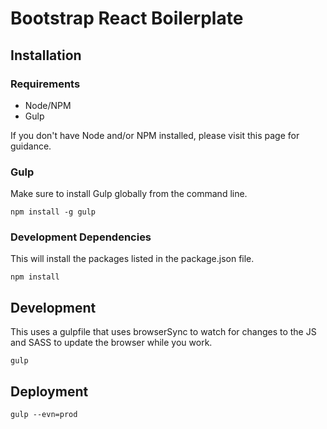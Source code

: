 # Bootstrap React Boilerplate

## Installation

### Requirements

* Node/NPM
* Gulp

If you don't have Node and/or NPM installed, please visit this page for guidance.

### Gulp

Make sure to install Gulp globally from the command line.

`npm install -g gulp`

### Development Dependencies

This will install the packages listed in the package.json file.

`npm install`

## Development

This uses a gulpfile that uses browserSync to watch for changes to the JS and SASS to update the browser while you work.

`gulp`

## Deployment

`gulp --evn=prod`